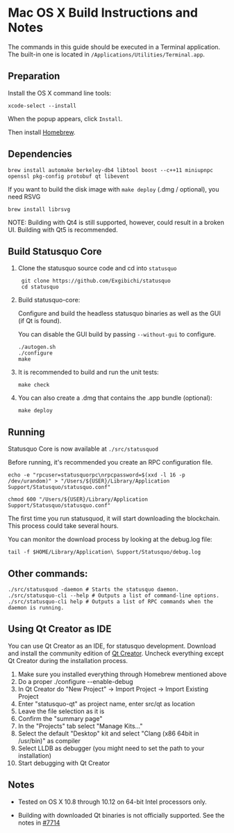 Mac OS X Build Instructions and Notes
====================================
The commands in this guide should be executed in a Terminal application.
The built-in one is located in `/Applications/Utilities/Terminal.app`.

Preparation
-----------
Install the OS X command line tools:

`xcode-select --install`

When the popup appears, click `Install`.

Then install [Homebrew](https://brew.sh).

Dependencies
----------------------

    brew install automake berkeley-db4 libtool boost --c++11 miniupnpc openssl pkg-config protobuf qt libevent

If you want to build the disk image with `make deploy` (.dmg / optional), you need RSVG

    brew install librsvg

NOTE: Building with Qt4 is still supported, however, could result in a broken UI. Building with Qt5 is recommended.

Build Statusquo Core
------------------------

1. Clone the statusquo source code and cd into `statusquo`

        git clone https://github.com/Exgibichi/statusquo
        cd statusquo

2.  Build statusquo-core:

    Configure and build the headless statusquo binaries as well as the GUI (if Qt is found).

    You can disable the GUI build by passing `--without-gui` to configure.

        ./autogen.sh
        ./configure
        make

3.  It is recommended to build and run the unit tests:

        make check

4.  You can also create a .dmg that contains the .app bundle (optional):

        make deploy

Running
-------

Statusquo Core is now available at `./src/statusquod`

Before running, it's recommended you create an RPC configuration file.

    echo -e "rpcuser=statusquorpc\nrpcpassword=$(xxd -l 16 -p /dev/urandom)" > "/Users/${USER}/Library/Application Support/Statusquo/statusquo.conf"

    chmod 600 "/Users/${USER}/Library/Application Support/Statusquo/statusquo.conf"

The first time you run statusquod, it will start downloading the blockchain. This process could take several hours.

You can monitor the download process by looking at the debug.log file:

    tail -f $HOME/Library/Application\ Support/Statusquo/debug.log

Other commands:
-------

    ./src/statusquod -daemon # Starts the statusquo daemon.
    ./src/statusquo-cli --help # Outputs a list of command-line options.
    ./src/statusquo-cli help # Outputs a list of RPC commands when the daemon is running.

Using Qt Creator as IDE
------------------------
You can use Qt Creator as an IDE, for statusquo development.
Download and install the community edition of [Qt Creator](https://www.qt.io/download/).
Uncheck everything except Qt Creator during the installation process.

1. Make sure you installed everything through Homebrew mentioned above
2. Do a proper ./configure --enable-debug
3. In Qt Creator do "New Project" -> Import Project -> Import Existing Project
4. Enter "statusquo-qt" as project name, enter src/qt as location
5. Leave the file selection as it is
6. Confirm the "summary page"
7. In the "Projects" tab select "Manage Kits..."
8. Select the default "Desktop" kit and select "Clang (x86 64bit in /usr/bin)" as compiler
9. Select LLDB as debugger (you might need to set the path to your installation)
10. Start debugging with Qt Creator

Notes
-----

* Tested on OS X 10.8 through 10.12 on 64-bit Intel processors only.

* Building with downloaded Qt binaries is not officially supported. See the notes in [#7714](https://github.com/Exgibichi/statusquo/issues/7714)
